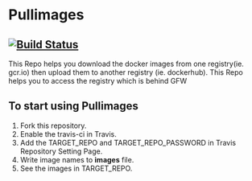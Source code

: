 # Pullimages
[![Build Status](https://travis-ci.org/tmon546596046/pullimages.svg?branch=master)](https://travis-ci.org/tmon546596046/pullimages)
----
This Repo helps you download the docker images from one registry(ie. gcr.io) then upload them to another registry (ie. dockerhub). This Repo helps you to access the registry which is behind GFW

## To start using Pullimages

1. Fork this repository.
2. Enable the travis-ci in <a herf="https://travis-ci.org">Travis</a>.
3. Add the TARGET_REPO and TARGET_REPO_PASSWORD in Travis Repository Setting Page.
4. Write image names to <B>images</B> file.
5. See the images in TARGET_REPO.
